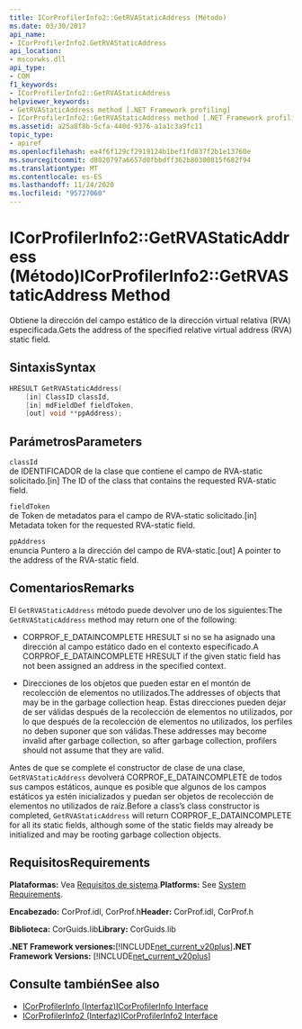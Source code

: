 ```yaml
---
title: ICorProfilerInfo2::GetRVAStaticAddress (Método)
ms.date: 03/30/2017
api_name:
- ICorProfilerInfo2.GetRVAStaticAddress
api_location:
- mscorwks.dll
api_type:
- COM
f1_keywords:
- ICorProfilerInfo2::GetRVAStaticAddress
helpviewer_keywords:
- GetRVAStaticAddress method [.NET Framework profiling]
- ICorProfilerInfo2::GetRVAStaticAddress method [.NET Framework profiling]
ms.assetid: a25a8f8b-5cfa-440d-9376-a1a1c3a9fc11
topic_type:
- apiref
ms.openlocfilehash: ea4f6f129cf2919124b1bef1fd837f2b1e13760e
ms.sourcegitcommit: d8020797a6657d0fbbdff362b80300815f682f94
ms.translationtype: MT
ms.contentlocale: es-ES
ms.lasthandoff: 11/24/2020
ms.locfileid: "95727060"
---
```

# <a name="icorprofilerinfo2getrvastaticaddress-method"></a><span data-ttu-id="9850b-102">ICorProfilerInfo2::GetRVAStaticAddress (Método)</span><span class="sxs-lookup"><span data-stu-id="9850b-102">ICorProfilerInfo2::GetRVAStaticAddress Method</span></span>

<span data-ttu-id="9850b-103">Obtiene la dirección del campo estático de la dirección virtual relativa (RVA) especificada.</span><span class="sxs-lookup"><span data-stu-id="9850b-103">Gets the address of the specified relative virtual address (RVA) static field.</span></span>  
  
## <a name="syntax"></a><span data-ttu-id="9850b-104">Sintaxis</span><span class="sxs-lookup"><span data-stu-id="9850b-104">Syntax</span></span>  
  
```cpp  
HRESULT GetRVAStaticAddress(  
    [in] ClassID classId,  
    [in] mdFieldDef fieldToken,  
    [out] void **ppAddress);  
```  
  
## <a name="parameters"></a><span data-ttu-id="9850b-105">Parámetros</span><span class="sxs-lookup"><span data-stu-id="9850b-105">Parameters</span></span>  

 `classId`  
 <span data-ttu-id="9850b-106">de IDENTIFICADOR de la clase que contiene el campo de RVA-static solicitado.</span><span class="sxs-lookup"><span data-stu-id="9850b-106">[in] The ID of the class that contains the requested RVA-static field.</span></span>  
  
 `fieldToken`  
 <span data-ttu-id="9850b-107">de Token de metadatos para el campo de RVA-static solicitado.</span><span class="sxs-lookup"><span data-stu-id="9850b-107">[in] Metadata token for the requested RVA-static field.</span></span>  
  
 `ppAddress`  
 <span data-ttu-id="9850b-108">enuncia Puntero a la dirección del campo de RVA-static.</span><span class="sxs-lookup"><span data-stu-id="9850b-108">[out] A pointer to the address of the RVA-static field.</span></span>  
  
## <a name="remarks"></a><span data-ttu-id="9850b-109">Comentarios</span><span class="sxs-lookup"><span data-stu-id="9850b-109">Remarks</span></span>  

 <span data-ttu-id="9850b-110">El `GetRVAStaticAddress` método puede devolver uno de los siguientes:</span><span class="sxs-lookup"><span data-stu-id="9850b-110">The `GetRVAStaticAddress` method may return one of the following:</span></span>  
  
- <span data-ttu-id="9850b-111">CORPROF_E_DATAINCOMPLETE HRESULT si no se ha asignado una dirección al campo estático dado en el contexto especificado.</span><span class="sxs-lookup"><span data-stu-id="9850b-111">A CORPROF_E_DATAINCOMPLETE HRESULT if the given static field has not been assigned an address in the specified context.</span></span>  
  
- <span data-ttu-id="9850b-112">Direcciones de los objetos que pueden estar en el montón de recolección de elementos no utilizados.</span><span class="sxs-lookup"><span data-stu-id="9850b-112">The addresses of objects that may be in the garbage collection heap.</span></span> <span data-ttu-id="9850b-113">Estas direcciones pueden dejar de ser válidas después de la recolección de elementos no utilizados, por lo que después de la recolección de elementos no utilizados, los perfiles no deben suponer que son válidas.</span><span class="sxs-lookup"><span data-stu-id="9850b-113">These addresses may become invalid after garbage collection, so after garbage collection, profilers should not assume that they are valid.</span></span>  
  
 <span data-ttu-id="9850b-114">Antes de que se complete el constructor de clase de una clase, `GetRVAStaticAddress` devolverá CORPROF_E_DATAINCOMPLETE de todos sus campos estáticos, aunque es posible que algunos de los campos estáticos ya estén inicializados y puedan ser objetos de recolección de elementos no utilizados de raíz.</span><span class="sxs-lookup"><span data-stu-id="9850b-114">Before a class’s class constructor is completed, `GetRVAStaticAddress` will return CORPROF_E_DATAINCOMPLETE for all its static fields, although some of the static fields may already be initialized and may be rooting garbage collection objects.</span></span>  
  
## <a name="requirements"></a><span data-ttu-id="9850b-115">Requisitos</span><span class="sxs-lookup"><span data-stu-id="9850b-115">Requirements</span></span>  

 <span data-ttu-id="9850b-116">**Plataformas:** Vea [Requisitos de sistema](../../get-started/system-requirements.md).</span><span class="sxs-lookup"><span data-stu-id="9850b-116">**Platforms:** See [System Requirements](../../get-started/system-requirements.md).</span></span>  
  
 <span data-ttu-id="9850b-117">**Encabezado:** CorProf.idl, CorProf.h</span><span class="sxs-lookup"><span data-stu-id="9850b-117">**Header:** CorProf.idl, CorProf.h</span></span>  
  
 <span data-ttu-id="9850b-118">**Biblioteca:** CorGuids.lib</span><span class="sxs-lookup"><span data-stu-id="9850b-118">**Library:** CorGuids.lib</span></span>  
  
 <span data-ttu-id="9850b-119">**.NET Framework versiones:**[!INCLUDE[net_current_v20plus](../../../../includes/net-current-v20plus-md.md)]</span><span class="sxs-lookup"><span data-stu-id="9850b-119">**.NET Framework Versions:** [!INCLUDE[net_current_v20plus](../../../../includes/net-current-v20plus-md.md)]</span></span>  
  
## <a name="see-also"></a><span data-ttu-id="9850b-120">Consulte también</span><span class="sxs-lookup"><span data-stu-id="9850b-120">See also</span></span>

- [<span data-ttu-id="9850b-121">ICorProfilerInfo (Interfaz)</span><span class="sxs-lookup"><span data-stu-id="9850b-121">ICorProfilerInfo Interface</span></span>](icorprofilerinfo-interface.md)
- [<span data-ttu-id="9850b-122">ICorProfilerInfo2 (Interfaz)</span><span class="sxs-lookup"><span data-stu-id="9850b-122">ICorProfilerInfo2 Interface</span></span>](icorprofilerinfo2-interface.md)
